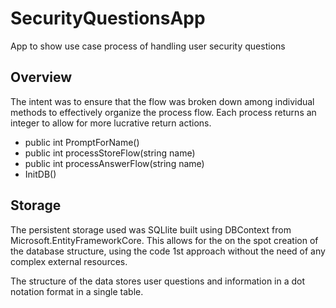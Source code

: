 # SecurityQuestionsApp
App to show use case process of handling user security questions


## Overview

The intent was to ensure that the flow was broken down among individual methods to effectively organize the process flow. Each process returns an integer to allow for more lucrative return actions. 

- public int PromptForName()
- public int processStoreFlow(string name)
- public int processAnswerFlow(string name)
- InitDB()


## Storage

The persistent storage used was SQLlite built using DBContext from Microsoft.EntityFrameworkCore. This allows for the on the spot creation of the database structure, using the code 1st approach without the need of any complex external resources.

The structure of the data stores user questions and information in a dot notation format in a single table.
